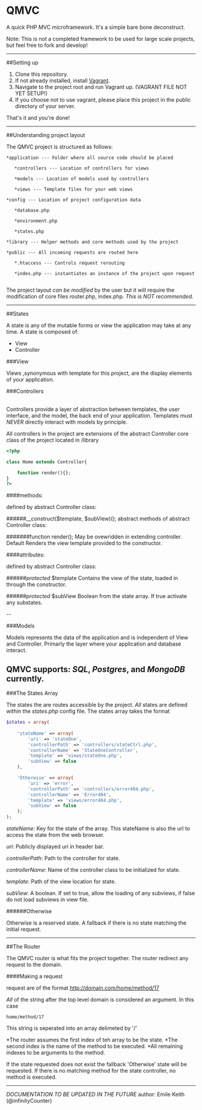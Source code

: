 # QMVC
A quick PHP MVC microframework. It's a simple bare bone deconstruct.

Note: This is not a completed framework to be used for large scale projects, but feel free to fork and develop!
______

##Setting up

1. Clone this repository.
2. If not already installed, install [Vagrant](http://vagrantup.com).
3. Navigate to the project root and run Vagrant up. (VAGRANT FILE NOT YET SETUP!)
4. If you choose not to use vagrant, please place this project in the public directory of your server.

That's it and you're done!
______

##Understanding project layout

The QMVC project is structured as follows:
```
*application --- Folder where all source code should be placed

   *controllers --- Location of controllers for views
   
   *models --- Location of models used by controllers
   
   *views --- Template files for your web views
   
*config --- Location of project configuration data

   *database.php 
   
   *environment.php
   
   *states.php
   
*library --- Helper methods and core methods used by the project

*public --- All incoming requests are routed here

   *.htaccess --- Controls request rerouting
   
   *index.php --- instantiates an instance of the project upon request
   
```

The project layout *can be modified* by the user but it will require the modification of core files router.php, index.php. *This is NOT recommended.*

______

##States

A state is any of the mutable forms or view the application may take at any time.
A state is composed of:
   * View
   * Controller

###View

Views ,synonymous with template for this project, are the display elements of your application. 


###Controllers</br></br>

Controllers provide a layer of abstraction between templates, the user interface, and the model, the back end of your application.
Templates must *NEVER* directly interact with models by principle.</br>

All controllers in the project are extensions of the abstract Controller core class of the project located in /library

```php
<?php

class Home extends Controller{

    function render(){};
}
?>
```

####methods:

defined by abstract Controller class:    

######__construct($template, $subView)(); 
    abstract methods of abstract Controller class:


#######function render();
    May be ovewridden in extending controller. Default Renders the view template provided to the constructor.

####attributes:

defined by abstract Controller class:

######*protected* $template
    Contains the view of the state, loaded in through the constructor.

######*protected* $subView
    Boolean from the state array. If true activate any substates.
   
--

###Models

Models represents the data of the application and is independent of View and Controller.
Primarly the layer where your application and database interact.

QMVC supports: *SQL*, *Postgres*, and *MongoDB* currently.
--

###The States Array

The states the are routes accessible by the project. *All* states are defined within the *states.php* config file.
The states array takes the format

````php
$states = array(
    
    'stateName' => array(
        'uri' => 'stateOne',
        'controllerPath' => 'controllers/stateCtrl.php',
        'controllerName' => 'StateOneController',
        'template' => 'views/stateOne.php',
        'subView' => false
    ),

    'Otherwise' => array(
        'uri' => 'error',
        'controllerPath' => 'controllers/error404.php',
        'controllerName' => 'Error404',
        'template' => 'views/error404.php',
        'subView' => false
    );
);
````

_*stateName*_: Key for the state of the array. This stateName is also the url to access the state from the web browser.

_*uri*_: Publicly displayed uri in header bar.

_*controllerPath*_: Path to the controller for state.

_*controllerName*_: Name of the controller class to be initialized for state.

_*template*_: Path of the view location for state.

_*subView*_: A boolean. If set to true, allow the loading of any subviews, if false do not load subviews in view file.

######Otherwise

Otherwise is a reserved state. A fallback if there is no state matching the initial request.
______

##The Router

The QMVC router is what fits the project together. 
The router redirect any request to the domain.

####Making a request

request are of the format http://domain.com/home/method/17

*All* of the string after the top level domain is considered an argument.
In this case 
```
home/method/17
```
This string is seperated into an array delimeted by '/'

*The router assumes the first index of teh array to be the state.
*The second index is the name of the method to be executed.
*All remaining indexes to be arguments to the method. 

If the state requested does not exist the fallback 'Otherwise' state will be requested.
If there is no matching method for the state controller, no method is executed.

______

*DOCUMENTATION TO BE UPDATED IN THE FUTURE*
author: Emile Keith (@infinityCounter)
